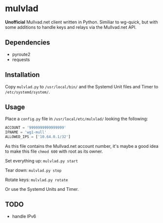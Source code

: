 # mulvlad
**Unofficial** Mullvad.net client written in Python. Similiar to wg-quick, but with some additions to handle keys and relays via the Mullvad.net API.

## Dependencies
* pyroute2
* requests

## Installation
Copy `mulvlad.py` to `/usr/local/bin/` and the Systemd Unit files and Timer to `/etc/systemd/system/`.

## Usage
Place a `config.py` file in `/usr/local/etc/mulvlad/` looking the following:
```python
ACCOUNT = '9999999999999999'
IFNAME = 'wg1-mull'
ALLOWED_IPS = ['10.64.0.1/32']
```
As this file contains the Mullvad.net account number, it's maybe a good idea to make this file `chmod 600` with root as its owner.

Set everything up:
`mulvlad.py start`

Tear down:
`mulvlad.py stop`

Rotate keys:
`mulvlad.py rotate`

Or use the Systemd Units and Timer.

## TODO
* handle IPv6

